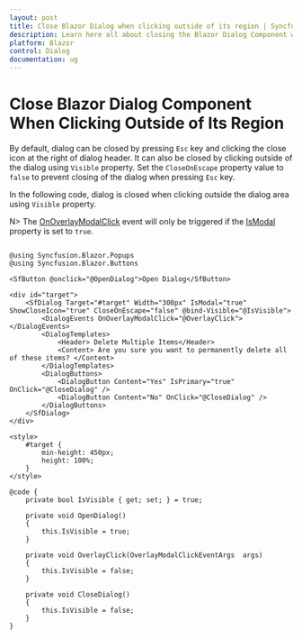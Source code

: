 ```yaml
---
layout: post
title: Close Blazor Dialog when clicking outside of its region | Syncfusion
description: Learn here all about closing the Blazor Dialog Component when clicking outside of its region and more.
platform: Blazor
control: Dialog
documentation: ug
---
```


# Close Blazor Dialog Component When Clicking Outside of Its Region

By default, dialog can be closed by pressing `Esc` key and clicking the close icon at the right of dialog header. It can also be closed by clicking outside of the dialog using `Visible` property. Set the `CloseOnEscape` property value to `false` to prevent closing of the dialog when pressing `Esc` key.

In the following code, dialog is closed when clicking outside the dialog area using `Visible` property.

N> The [OnOverlayModalClick](https://help.syncfusion.com/cr/blazor/Syncfusion.Blazor.Popups.DialogEvents.html#Syncfusion_Blazor_Popups_DialogEvents_OnOverlayModalClick) event will only be triggered if the [IsModal](https://help.syncfusion.com/cr/blazor/Syncfusion.Blazor.Popups.SfDialog.html#Syncfusion_Blazor_Popups_SfDialog_IsModal) property is set to `true`.

```cshtml

@using Syncfusion.Blazor.Popups
@using Syncfusion.Blazor.Buttons

<SfButton @onclick="@OpenDialog">Open Dialog</SfButton>

<div id="target">
    <SfDialog Target="#target" Width="300px" IsModal="true" ShowCloseIcon="true" CloseOnEscape="false" @bind-Visible="@IsVisible">
        <DialogEvents OnOverlayModalClick="@OverlayClick"></DialogEvents>
        <DialogTemplates>
            <Header> Delete Multiple Items</Header>
            <Content> Are you sure you want to permanently delete all of these items? </Content>
        </DialogTemplates>
        <DialogButtons>
            <DialogButton Content="Yes" IsPrimary="true" OnClick="@CloseDialog" />
            <DialogButton Content="No" OnClick="@CloseDialog" />
        </DialogButtons>
    </SfDialog>
</div>

<style>
    #target {
        min-height: 450px;
        height: 100%;
    }
</style>

@code {
    private bool IsVisible { get; set; } = true;

    private void OpenDialog()
    {
        this.IsVisible = true;
    }

    private void OverlayClick(OverlayModalClickEventArgs  args)
    {
        this.IsVisible = false;
    }

    private void CloseDialog()
    {
        this.IsVisible = false;
    }
}

```
